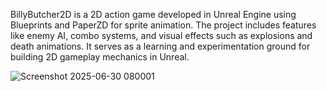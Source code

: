 BillyButcher2D is a 2D action game developed in Unreal Engine using Blueprints and PaperZD for sprite animation. The project includes features like enemy AI, combo systems, and visual effects such as explosions and death animations. It serves as a learning and experimentation ground for building 2D gameplay mechanics in Unreal.




![Screenshot 2025-06-30 080001](https://github.com/user-attachments/assets/76a36fae-290c-41a9-b310-e17ec37658e7)
